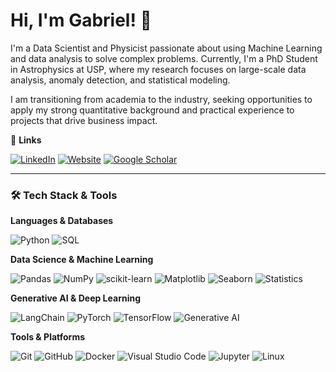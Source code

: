 # Hi, I'm Gabriel! 👋

I'm a Data Scientist and Physicist passionate about using Machine Learning and data analysis to solve complex problems. Currently, I'm a PhD Student in Astrophysics at USP, where my research focuses on large-scale data analysis, anomaly detection, and statistical modeling.

I am transitioning from academia to the industry, seeking opportunities to apply my strong quantitative background and practical experience to projects that drive business impact.

🔗 **Links**

[![LinkedIn](https://img.shields.io/badge/LinkedIn-0077B5?style=for-the-badge&logo=linkedin&logoColor=white)](https://www.linkedin.com/in/gabsfdesouza)
[![Website](https://img.shields.io/badge/Website-181717?style=for-the-badge&logo=github&logoColor=white)](https://edr0k.github.io/)
[![Google Scholar](https://img.shields.io/badge/GOOGLE_SCHOLAR-FF0000?style=for-the-badge&logo=googlescholar&logoColor=FFFFFF&color=FF0000)](https://scholar.google.com.br/citations?user=1P12n58AAAAJ)

---

### 🛠️ Tech Stack & Tools

**Languages & Databases** 

![Python](https://img.shields.io/badge/Python-3776AB?style=for-the-badge&logo=python&logoColor=white)
![SQL](https://img.shields.io/badge/SQL-4479A1?style=for-the-badge&logo=postgresql&logoColor=white)

**Data Science & Machine Learning**

![Pandas](https://img.shields.io/badge/Pandas-150458?style=for-the-badge&logo=pandas&logoColor=white)
![NumPy](https://img.shields.io/badge/NumPy-013243?style=for-the-badge&logo=numpy&logoColor=white)
![scikit-learn](https://img.shields.io/badge/scikit--learn-F7931E?style=for-the-badge&logo=scikitlearn&logoColor=white)
![Matplotlib](https://img.shields.io/badge/Matplotlib-3776AB?style=for-the-badge&logo=matplotlib&logoColor=white)
![Seaborn](https://img.shields.io/badge/Seaborn-3776AB?style=for-the-badge&logo=seaborn&logoColor=white)
![Statistics](https://img.shields.io/badge/Statistics_%26_Bayesian_Inference-00599C?style=for-the-badge)

**Generative AI & Deep Learning**

![LangChain](https://img.shields.io/badge/LangChain-5A67D8?style=for-the-badge&logo=langchain&logoColor=white)
![PyTorch](https://img.shields.io/badge/PyTorch-EE4C2C?style=for-the-badge&logo=pytorch&logoColor=white)
![TensorFlow](https://img.shields.io/badge/TensorFlow-FF6F00?style=for-the-badge&logo=tensorflow&logoColor=white)
![Generative AI](https://img.shields.io/badge/Generative_AI_%26_LLMs-A020F0?style=for-the-badge)

**Tools & Platforms**

![Git](https://img.shields.io/badge/Git-F05032?style=for-the-badge&logo=git&logoColor=white)
![GitHub](https://img.shields.io/badge/GitHub-181717?style=for-the-badge&logo=github&logoColor=white)
![Docker](https://img.shields.io/badge/Docker-2496ED?style=for-the-badge&logo=docker&logoColor=white)
![Visual Studio Code](https://img.shields.io/badge/VS%20Code-007ACC?style=for-the-badge&logo=visualstudiocode&logoColor=white)
![Jupyter](https://img.shields.io/badge/Jupyter-F37626?style=for-the-badge&logo=jupyter&logoColor=white)
![Linux](https://img.shields.io/badge/Linux-FCC624?style=for-the-badge&logo=linux&logoColor=black)


<!--
I'm an Astronomy final-year PhD student (or 'candidate' in the US terminology) at [@usp](https://github.com/usp).

I'm interested in most things Galactic Archaeology, including metal-poor stars, star clusters, stellar substructures (phase mixed, streams, and overdensities), and dwarf galaxies.

For the 2022/23 academic year, I'm staying at [@uchicago](https://github.com/uchicago) with the Near-field Cosmology group led by Prof. [@alexji](https://github.com/alexji).

If you are looking for code/data used in any of [my 1st-author papers](https://ui.adsabs.harvard.edu/search/p_=0&q=%20author%3A%22%5Elimberg%2C%20guilherme%22%20year%3A2021-2023&sort=date%20desc%2C%20bibcode%20desc), but **can't** find it here, get in touch! The # % complete analyses for some of my papers were fully coded in Google Collab, so I could even provide the actual notebooks. 
[<img src="https://img.shields.io/badge/twitter-%231DA1F2.svg?&style=for-the-badge&logo=twitter&logoColor=white" />](https://twitter.com/guilimberg)
[<img src="https://img.shields.io/badge/stack%20overflow-FE7A16?logo=stack-overflow&logoColor=white&style=for-the-badge" />](https://stackoverflow.com/users/11275388/guilimberg)
[<img src="https://img.shields.io/badge/SPOTIFY-0EAF55?style=for-the-badge&logo=spotify&logoColor=FFFFFF&color=0EAF55" />](https://open.spotify.com/user/7gyzjytyu5wjfox7fx81xt0wk?si=ad336202a9af490c)

-->



<!--
**edr0k/edr0k** is a ✨ _special_ ✨ repository because its `README.md` (this file) appears on your GitHub profile.

Here are some ideas to get you started:

- 🔭 I’m currently working on ...
- 🌱 I’m currently learning ...
- 👯 I’m looking to collaborate on ...
- 🤔 I’m looking for help with ...
- 💬 Ask me about ...
- 📫 How to reach me: ...
- 😄 Pronouns: ...
- ⚡ Fun fact: ...
-->
